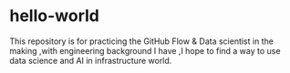 # hello-world
This repository is for practicing the GitHub Flow &
Data scientist in the making ,with engineering background I have ,I hope to find a way to use data science and AI in infrastructure world.
